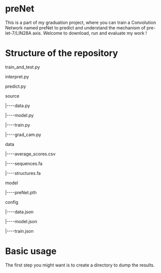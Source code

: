 # preNet
This is a part of my graduation project, where you can train a Convolution Network named preNet to predict and understand the mechanism of pre-let-7/LIN28A axis. Welcome to download, run and evaluate my work !
# Structure of the repository
train_and_test.py

interpret.py

predict.py

source

|----data.py

|----model.py

|----train.py

|----grad_cam.py

data

|----average_scores.csv

|----sequences.fa

|----structures.fa

model

|----preNet.pth

config

|----data.json

|----model.json

|----train.json
# Basic usage
The first step you might want is to create a directory to dump the results.
